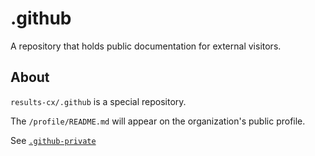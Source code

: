 # .github
A repository that holds public documentation for external visitors.

## About
`results-cx/.github` is a special repository.

The `/profile/README.md` will appear on the organization's public profile.

See [`.github-private`](https://github.com/results-cx/.github-private)
